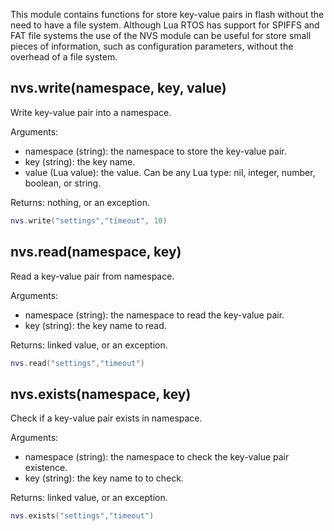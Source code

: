 This module contains functions for store key-value pairs in flash without the need to have a file system. Although Lua RTOS has support for SPIFFS and FAT file systems the use of the NVS module can be useful for store small pieces of information, such as configuration parameters, without the overhead of a file system.

## nvs.write(namespace, key, value)

Write key-value pair into a namespace.

Arguments:

* namespace (string): the namespace to store the key-value pair.
* key (string): the key name.
* value (Lua value): the value. Can be any Lua type: nil, integer, number, boolean, or string.

Returns: nothing, or an exception.

```lua
nvs.write("settings","timeout", 10)
```


## nvs.read(namespace, key)

Read a key-value pair from namespace.

Arguments:

* namespace (string): the namespace to read the key-value pair.
* key (string): the key name to read.

Returns: linked value, or an exception.

```lua
nvs.read("settings","timeout")
```

## nvs.exists(namespace, key)

Check if a key-value pair exists in namespace.

Arguments:

* namespace (string): the namespace to check the key-value pair existence.
* key (string): the key name to to check.

Returns: linked value, or an exception.

```lua
nvs.exists("settings","timeout")
```